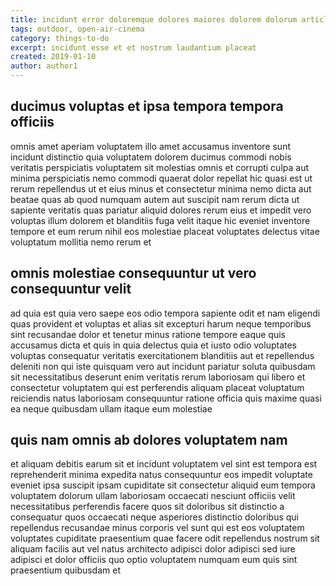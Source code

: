 ```yaml
---
title: incidunt error doloremque dolores maiores dolorem dolorum article 2006
tags: outdoor, open-air-cinema
category: things-to-do
excerpt: incidunt esse et et nostrum laudantium placeat
created: 2019-01-10
author: author1
---
```


## ducimus voluptas et ipsa tempora tempora officiis

omnis amet aperiam voluptatem illo amet accusamus inventore sunt incidunt distinctio quia voluptatem dolorem ducimus commodi nobis veritatis perspiciatis voluptatem sit molestias omnis et corrupti culpa aut minima perspiciatis nemo commodi quaerat dolor repellat hic quasi est ut rerum repellendus ut et eius minus et consectetur minima nemo dicta aut beatae quas ab quod numquam autem aut suscipit nam rerum dicta ut sapiente veritatis quas pariatur aliquid dolores rerum eius et impedit vero voluptas illum dolorem et blanditiis fuga velit itaque hic eveniet inventore tempore et eum rerum nihil eos molestiae placeat voluptates delectus vitae voluptatum mollitia nemo rerum et

## omnis molestiae consequuntur ut vero consequuntur velit

ad quia est quia vero saepe eos odio tempora sapiente odit et nam eligendi quas provident et voluptas et alias sit excepturi harum neque temporibus sint recusandae dolor et tenetur minus ratione tempore eaque quis accusamus dicta et quis in quia delectus quia et iusto odio voluptates voluptas consequatur veritatis exercitationem blanditiis aut et repellendus deleniti non qui iste quisquam vero aut incidunt pariatur soluta quibusdam sit necessitatibus deserunt enim veritatis rerum laboriosam qui libero et consectetur voluptatem qui est perferendis aliquam placeat voluptatum reiciendis natus laboriosam consequuntur ratione officia quis maxime quasi ea neque quibusdam ullam itaque eum molestiae

## quis nam omnis ab dolores voluptatem nam

et aliquam debitis earum sit et incidunt voluptatem vel sint est tempora est reprehenderit minima expedita natus consequuntur eos impedit voluptate eveniet ipsa suscipit ipsam cupiditate sit consectetur aliquid eum tempora voluptatem dolorum ullam laboriosam occaecati nesciunt officiis velit necessitatibus perferendis facere quos sit doloribus sit distinctio a consequatur quos occaecati neque asperiores distinctio doloribus qui repellendus recusandae minus corporis vel sunt qui est eos voluptatem voluptates cupiditate praesentium quae facere odit repellendus nostrum sit aliquam facilis aut vel natus architecto adipisci dolor adipisci sed iure adipisci et dolor officiis quo optio voluptatem numquam eum quis sint praesentium quibusdam et
